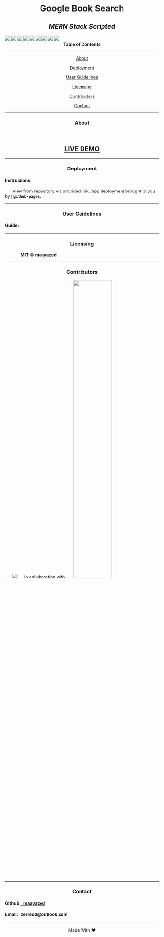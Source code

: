 <div align='center'>
<h1><strong>Google Book Search</strong></h1>
    <h2><i>MERN Stack Scripted</i></h2>
</div>

<div>
    <img src='https://img.shields.io/badge/license-MIT-blue'/>
    <img src='https://badges.aleen42.com/src/npm.svg'/>
    <img src='https://badges.aleen42.com/src/node.svg'/>
    <img src='https://badges.aleen42.com/src/react.svg'/>
    <img src='https://badges.aleen42.com/src/typescript.svg'/>
    <img src='https://img.shields.io/github/repo-size/maayazed/book-search-engine'/>
    <img src='https://badges.aleen42.com/src/javascript.svg'/>
    <img src='https://img.shields.io/github/languages/top/maayazed/react-portfolio-works'/>
    <a href="https://github.com/maayazed"><img src="https://img.shields.io/github/followers/maayazed?style=social" target="_blank"/></a>
</div>

<div align='center'>

</div>

<div align='center'>
<strong>Table of Contents</strong>  
<hr>
    <p><a href='#desc'>About</a></p>
    <p><a href='#deploy'>Deployment</a></p>
    <p><a href='#user'>User Guidelines</a></p>
    <p><a href='#license'>Licensing</a></p>
    <p><a href='#contribute'>Contributors</a></p>
    <p><a href='#contact'>Contact</a></p>

<hr>
</div>

<div align='center'>
    <h3><a id='desc'>About</a></h3>
</div>

<div>
&nbsp;&nbsp;&nbsp;&nbsp;&nbsp;&nbsp;

<br>
 
<h2 align="center"><strong><a href='https://maayazed.github.io/react-portfolio-works/'>LIVE DEMO</a></strong></h2>
 
<div align='center'>

</div>

<hr>

<div align='center'>
    <h3><a id='deploy'>Deployment</a></h3>
</div>

<div>
<h4>Instructions: </h4>
&nbsp;&nbsp;&nbsp;&nbsp;&nbsp;&nbsp;View from repository via provided <a href=''>link</a>. App deployment brought to you by <code><strong>🚀github-pages</strong></code>.
</div>

<hr>

<div align='center'>
    <h3><a id='user'>User Guidelines</a></h3>
</div>

<div>
<h4>Guide: </h4> 

</div>

<hr>

<div align='center'>
    <h3><a id='license'>Licensing</a></h3>
</div>

<div>
&nbsp;&nbsp;&nbsp;&nbsp;&nbsp;&nbsp;&nbsp;&nbsp;&nbsp;&nbsp;&nbsp;&nbsp; <strong>MIT</strong> © <strong>maayazed</strong>

</div>

<hr>

<div align='center'>
    <h3><a id='contribute'>Contributors</a></h3>
</div>

<div>
&nbsp;&nbsp;&nbsp;&nbsp;&nbsp;&nbsp;<a href='https://github.com/maayazed/'><img src='https://img.shields.io/badge/User-maayazed-blue'></a>&nbsp;&nbsp;&nbsp;&nbsp;&nbsp; in collaboration with &nbsp;&nbsp;&nbsp;&nbsp;&nbsp;
<a href='https://ccaps.umn.edu/full-stack-web-development-certificate-coding-boot-camp'><img src='https://user-images.githubusercontent.com/79816212/124851684-9edfec00-df68-11eb-9686-3e92a871c50d.png' width="50%" height="50%"></a></div>

<hr>

<div align='center'>
    <h3><a id='contact'>Contact</a></h3>
</div>

<div>
<h4>Github:<a href='https://github.com/maayazed/'>&nbsp;&nbsp;&nbsp;maayazed</a></h4>
<h4>Email:&nbsp;&nbsp;&nbsp;zerreod@outlook.com</h4>
</div>

<hr>

<div align="center">Made With ❤️</div>
